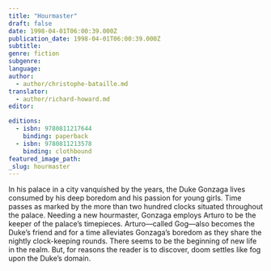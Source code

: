 ```yaml
---
title: "Hourmaster"
draft: false
date: 1998-04-01T06:00:39.000Z
publication_date: 1998-04-01T06:00:39.000Z
subtitle:
genre: fiction
subgenre:
language:
author:
  - author/christophe-bataille.md
translator:
  - author/richard-howard.md
editor:

editions:
  - isbn: 9780811217644
    binding: paperback
  - isbn: 9780811213578
    binding: clothbound
featured_image_path:
_slug: hourmaster
---
```


In his palace in a city vanquished by the years, the Duke Gonzaga lives consumed by his deep boredom and his passion for young girls. Time passes as marked by the more than two hundred clocks situated throughout the palace. Needing a new hourmaster, Gonzaga employs Arturo to be the keeper of the palace’s timepieces. Arturo––called Gog––also becomes the Duke’s friend and for a time alleviates Gonzaga’s boredom as they share the nightly clock-keeping rounds. There seems to be the beginning of new life in the realm. But, for reasons the reader is to discover, doom settles like fog upon the Duke’s domain.

